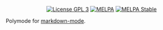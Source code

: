 <p align="center">
  <!-- <a href="https://travis-ci.org/polymode/poly-web-components"><img src="https://travis-ci.org/polymode/poly-web-components.svg?branch=master" alt="Travis Build"/></a> -->
  <a href="http://www.gnu.org/licenses/gpl-3.0.txt"><img src="https://img.shields.io/badge/license-GPL_3-green.svg" alt="License GPL 3" /></a>
  <a href="https://melpa.org/#/poly-web-components"><img alt="MELPA" src="https://melpa.org/packages/poly-web-components-badge.svg"/></a>
  <a href="https://stable.melpa.org/#/poly-web-components"><img alt="MELPA Stable" src="https://stable.melpa.org/packages/poly-web-components-badge.svg"/></a>
</p>


Polymode for [markdown-mode](https://github.com/jrblevin/markdown-mode).
